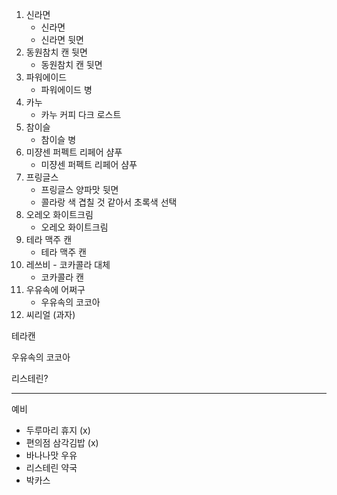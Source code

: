 1. 신라면 
   - 신라면
   - 신라면 뒷면
2. 동원참치 캔 뒷면
   - 동원참치 캔 뒷면
3. 파워에이드
   - 파워에이드 병
4. 카누
   - 카누 커피 다크 로스트
5. 참이슬
   - 참이슬 병
6. 미쟝센 퍼펙트 리페어 샴푸
   - 미쟝센 퍼펙트 리페어 샴푸
7. 프링글스
   - 프링글스 양파맛 뒷면
   - 콜라랑 색 겹칠 것 같아서 초록색 선택
8. 오레오 화이트크림
   - 오레오 화이트크림
9. 테라 맥주 캔
   - 테라 맥주 캔
10. 레쓰비 - 코카콜라 대체
    - 코카콜라 캔
11. 우유속에 어쩌구
    - 우유속의 코코아
12. 씨리얼 (과자)





테라캔

우유속의 코코아

리스테린?

---

예비

- 두루마리 휴지 (x)
- 편의점 삼각김밥 (x)
- 바나나맛 우유
- 리스테린 약국
- 박카스

